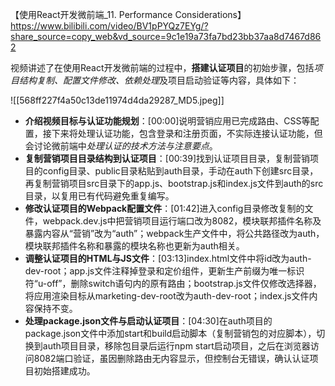 
【使用React开发微前端_11. Performance Considerations】 https://www.bilibili.com/video/BV1pPYQz7EYg/?share_source=copy_web&vd_source=9c1e19a73fa7bd23bb37aa8d7467d862


视频讲述了在使用React开发微前端的过程中，**搭建认证项目**的初始步骤，包括*项目结构复制、配置文件修改、依赖处理*及项目启动验证等内容，具体如下：

![[568ff227f4a50c13de11974d4da29287_MD5.jpeg]]


- **介绍视频目标与认证功能规划**：[00:00]说明营销应用已完成路由、CSS等配置，接下来将处理认证功能，包含登录和注册页面，不实际连接认证功能，但会讨论微前端中*处理认证的技术方法与注意要点*。
- **复制营销项目目录结构到认证项目**：[00:39]找到认证项目目录，复制营销项目的config目录、public目录粘贴到auth目录，手动在auth下创建src目录，再复制营销项目src目录下的app.js、bootstrap.js和index.js文件到auth的src目录，以复用已有代码避免重复编写。
- **修改认证项目的Webpack配置文件**：[01:42]进入config目录修改复制的文件，webpack.dev.js中把营销项目运行端口改为8082，模块联邦插件名称及暴露内容从“营销”改为“auth”；webpack生产文件中，将公共路径改为auth，模块联邦插件名称和暴露的模块名称也更新为auth相关。
- **调整认证项目的HTML与JS文件**：[03:13]index.html文件中将id改为auth-dev-root；app.js文件注释掉登录和定价组件，更新生产前缀为唯一标识符“u-off”，删除switch语句内的原有路由；bootstrap.js文件仅修改选择器，将应用渲染目标从marketing-dev-root改为auth-dev-root；index.js文件内容保持不变。
- **处理package.json文件与启动认证项目**：[04:30]在auth项目的package.json文件中添加start和build启动脚本（复制营销包的对应脚本），切换到auth项目目录，移除包目录后运行npm start启动项目，之后在浏览器访问8082端口验证，虽因删除路由无内容显示，但控制台无错误，确认认证项目初始搭建成功。